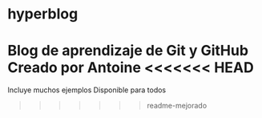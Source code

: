 # hyperblog
Blog de aprendizaje de Git y GitHub
Creado por Antoine
<<<<<<< HEAD
=======
Incluye muchos ejemplos
Disponible para todos
>>>>>>> readme-mejorado

